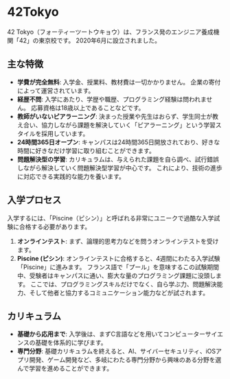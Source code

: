 # 42Tokyo

42 Tokyo（フォーティーツートウキョウ）は、フランス発のエンジニア養成機関「42」の東京校です。 2020年6月に設立されました。

## 主な特徴

*   **学費が完全無料**: 入学金、授業料、教材費は一切かかりません。 企業の寄付によって運営されています。
*   **経歴不問**: 入学にあたり、学歴や職歴、プログラミング経験は問われません。 応募資格は18歳以上であることなどです。
*   **教師がいないピアラーニング**: 決まった授業や先生はおらず、学生同士が教え合い、協力しながら課題を解決していく「ピアラーニング」という学習スタイルを採用しています。
*   **24時間365日オープン**: キャンパスは24時間365日開放されており、好きな時間に好きなだけ学習に取り組むことができます。
*   **問題解決型の学習**: カリキュラムは、与えられた課題を自ら調べ、試行錯誤しながら解決していく問題解決型学習が中心です。 これにより、技術の進歩に対応できる実践的な能力を養います。

## 入学プロセス

入学するには、「Piscine（ピシン）」と呼ばれる非常にユニークで過酷な入学試験に合格する必要があります。

1.  **オンラインテスト**: まず、論理的思考力などを問うオンラインテストを受けます。
2.  **Piscine (ピシン)**: オンラインテストに合格すると、4週間にわたる入学試験「Piscine」に進みます。 フランス語で「プール」を意味するこの試験期間中、受験者はキャンパスに通い、膨大な量のプログラミング課題に没頭します。 ここでは、プログラミングスキルだけでなく、自ら学ぶ力、問題解決能力、そして他者と協力するコミュニケーション能力などが試されます。

## カリキュラム

*   **基礎から応用まで**: 入学後は、まずC言語などを用いてコンピューターサイエンスの基礎を体系的に学びます。
*   **専門分野**: 基礎カリキュラムを終えると、AI、サイバーセキュリティ、iOSアプリ開発、ゲーム開発など、多岐にわたる専門分野から興味のある分野を選んで学習を進めることができます。